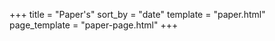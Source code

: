 +++
title = "Paper's"
sort_by = "date"
template = "paper.html"
page_template = "paper-page.html"
+++

